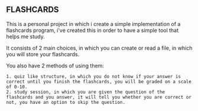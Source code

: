 ## FLASHCARDS

This is a personal project in which i create a simple implementation of a flashcards program, i've created this in order to have a simple tool that helps me study.

It consists of 2 main choices, in which you can create or read a file, in which you will store your flashcards.

You also have 2 methods of using them:

	1. quiz like structure, in which you do not know if your answer is correct until you finish the flashcards, you will be graded on a scale of 0-10.
	2. study session, in which you are given the question of the flashcards and you answer, it will tell you whether you are correct or not, you have an option to skip the question.
